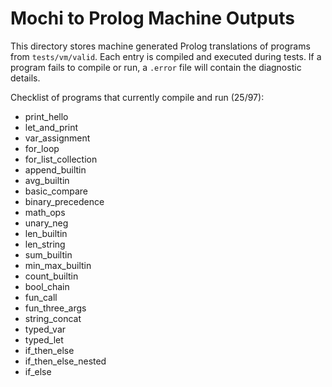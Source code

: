 # Mochi to Prolog Machine Outputs

This directory stores machine generated Prolog translations of programs from `tests/vm/valid`. Each entry is compiled and executed during tests. If a program fails to compile or run, a `.error` file will contain the diagnostic details.

Checklist of programs that currently compile and run (25/97):

- print_hello
- let_and_print
- var_assignment
- for_loop
- for_list_collection
- append_builtin
- avg_builtin
- basic_compare
- binary_precedence
- math_ops
- unary_neg
- len_builtin
- len_string
- sum_builtin
- min_max_builtin
- count_builtin
- bool_chain
- fun_call
- fun_three_args
- string_concat
- typed_var
- typed_let
- if_then_else
- if_then_else_nested
- if_else
